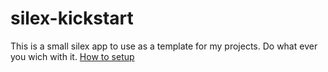 silex-kickstart
===============

This is a small silex app to use as a template for my projects.
Do what ever you wich with it.
[How to setup](https://github.com/enyachoke/silex-kickstart/wiki/How-to-use)